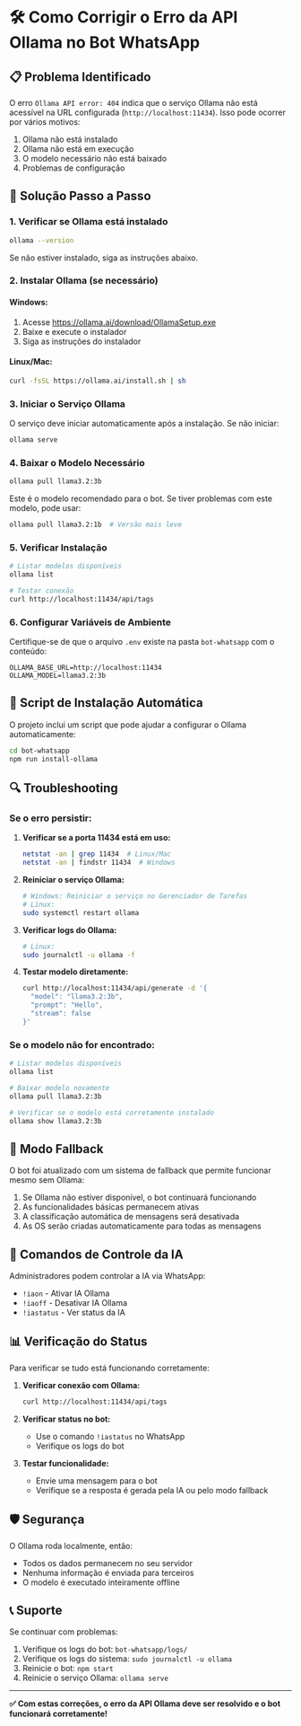 # 🛠️ Como Corrigir o Erro da API Ollama no Bot WhatsApp

## 📋 Problema Identificado

O erro `Ollama API error: 404` indica que o serviço Ollama não está acessível na URL configurada (`http://localhost:11434`). Isso pode ocorrer por vários motivos:

1. Ollama não está instalado
2. Ollama não está em execução
3. O modelo necessário não está baixado
4. Problemas de configuração

## 🔧 Solução Passo a Passo

### 1. **Verificar se Ollama está instalado**

```bash
ollama --version
```

Se não estiver instalado, siga as instruções abaixo.

### 2. **Instalar Ollama (se necessário)**

#### **Windows:**
1. Acesse https://ollama.ai/download/OllamaSetup.exe
2. Baixe e execute o instalador
3. Siga as instruções do instalador

#### **Linux/Mac:**
```bash
curl -fsSL https://ollama.ai/install.sh | sh
```

### 3. **Iniciar o Serviço Ollama**

O serviço deve iniciar automaticamente após a instalação. Se não iniciar:

```bash
ollama serve
```

### 4. **Baixar o Modelo Necessário**

```bash
ollama pull llama3.2:3b
```

Este é o modelo recomendado para o bot. Se tiver problemas com este modelo, pode usar:

```bash
ollama pull llama3.2:1b  # Versão mais leve
```

### 5. **Verificar Instalação**

```bash
# Listar modelos disponíveis
ollama list

# Testar conexão
curl http://localhost:11434/api/tags
```

### 6. **Configurar Variáveis de Ambiente**

Certifique-se de que o arquivo `.env` existe na pasta `bot-whatsapp` com o conteúdo:

```env
OLLAMA_BASE_URL=http://localhost:11434
OLLAMA_MODEL=llama3.2:3b
```

## 🚀 Script de Instalação Automática

O projeto inclui um script que pode ajudar a configurar o Ollama automaticamente:

```bash
cd bot-whatsapp
npm run install-ollama
```

## 🔍 Troubleshooting

### **Se o erro persistir:**

1. **Verificar se a porta 11434 está em uso:**
   ```bash
   netstat -an | grep 11434  # Linux/Mac
   netstat -an | findstr 11434  # Windows
   ```

2. **Reiniciar o serviço Ollama:**
   ```bash
   # Windows: Reiniciar o serviço no Gerenciador de Tarefas
   # Linux:
   sudo systemctl restart ollama
   ```

3. **Verificar logs do Ollama:**
   ```bash
   # Linux:
   sudo journalctl -u ollama -f
   ```

4. **Testar modelo diretamente:**
   ```bash
   curl http://localhost:11434/api/generate -d '{
     "model": "llama3.2:3b",
     "prompt": "Hello",
     "stream": false
   }'
   ```

### **Se o modelo não for encontrado:**

```bash
# Listar modelos disponíveis
ollama list

# Baixar modelo novamente
ollama pull llama3.2:3b

# Verificar se o modelo está corretamente instalado
ollama show llama3.2:3b
```

## 🔄 Modo Fallback

O bot foi atualizado com um sistema de fallback que permite funcionar mesmo sem Ollama:

1. Se Ollama não estiver disponível, o bot continuará funcionando
2. As funcionalidades básicas permanecem ativas
3. A classificação automática de mensagens será desativada
4. As OS serão criadas automaticamente para todas as mensagens

## 🎯 Comandos de Controle da IA

Administradores podem controlar a IA via WhatsApp:

- `!iaon` - Ativar IA Ollama
- `!iaoff` - Desativar IA Ollama
- `!iastatus` - Ver status da IA

## 📊 Verificação do Status

Para verificar se tudo está funcionando corretamente:

1. **Verificar conexão com Ollama:**
   ```bash
   curl http://localhost:11434/api/tags
   ```

2. **Verificar status no bot:**
   - Use o comando `!iastatus` no WhatsApp
   - Verifique os logs do bot

3. **Testar funcionalidade:**
   - Envie uma mensagem para o bot
   - Verifique se a resposta é gerada pela IA ou pelo modo fallback

## 🛡️ Segurança

O Ollama roda localmente, então:
- Todos os dados permanecem no seu servidor
- Nenhuma informação é enviada para terceiros
- O modelo é executado inteiramente offline

## 📞 Suporte

Se continuar com problemas:

1. Verifique os logs do bot: `bot-whatsapp/logs/`
2. Verifique os logs do sistema: `sudo journalctl -u ollama`
3. Reinicie o bot: `npm start`
4. Reinicie o serviço Ollama: `ollama serve`

---

**✅ Com estas correções, o erro da API Ollama deve ser resolvido e o bot funcionará corretamente!**
